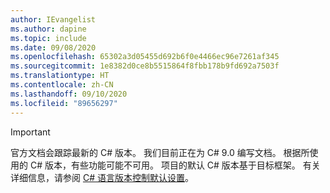 ```yaml
---
author: IEvangelist
ms.author: dapine
ms.topic: include
ms.date: 09/08/2020
ms.openlocfilehash: 65302a3d05455d692b6f0e4466ec96e7261af345
ms.sourcegitcommit: 1e8382d0ce8b5515864f8fbb178b9fd692a7503f
ms.translationtype: HT
ms.contentlocale: zh-CN
ms.lasthandoff: 09/10/2020
ms.locfileid: "89656297"
---
```

> [!IMPORTANT]
> 官方文档会跟踪最新的 C# 版本。 我们目前正在为 C# 9.0 编写文档。 根据所使用的 C# 版本，有些功能可能不可用。 项目的默认 C# 版本基于目标框架。 有关详细信息，请参阅 [C# 语言版本控制默认设置](../language-reference/configure-language-version.md#defaults)。
